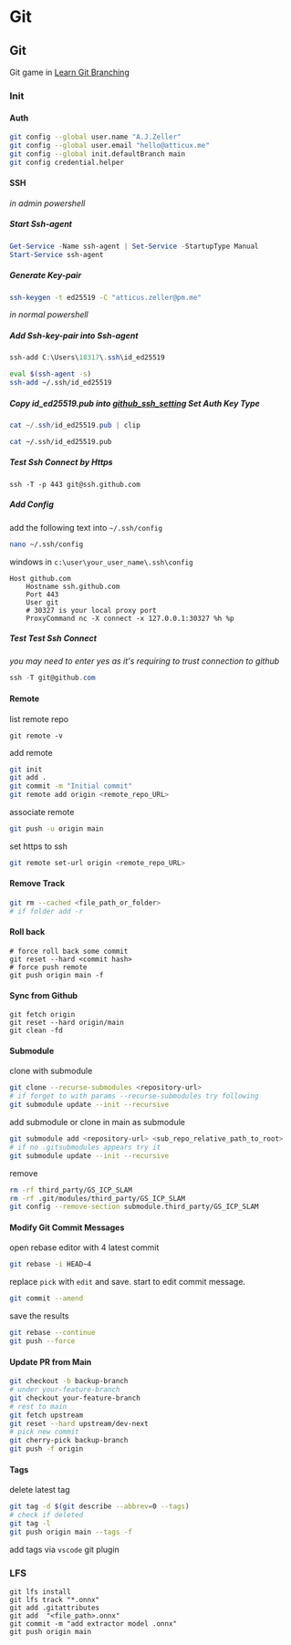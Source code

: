 # Git

## Git

Git game in [Learn Git Branching](https://learngitbranching.js.org/?locale=en_US)

### Init

#### Auth

```bash
git config --global user.name "A.J.Zeller"
git config --global user.email "hello@atticux.me"
git config --global init.defaultBranch main
git config credential.helper
```

#### SSH

_in admin powershell_

##### Start Ssh-agent

```powershell
Get-Service -Name ssh-agent | Set-Service -StartupType Manual
Start-Service ssh-agent
```

##### Generate Key-pair

```bash
ssh-keygen -t ed25519 -C "atticus.zeller@pm.me"
```

_in normal powershell_

##### Add Ssh-key-pair into Ssh-agent

```powershell
ssh-add C:\Users\18317\.ssh\id_ed25519
```

```bash
eval $(ssh-agent -s)
ssh-add ~/.ssh/id_ed25519
```

##### Copy id_ed25519.pub into [github_ssh_setting](https://github.com/settings/keys) Set Auth Key Type

```powershell
cat ~/.ssh/id_ed25519.pub | clip
```

```bash
cat ~/.ssh/id_ed25519.pub
```

##### Test Ssh Connect by Https

```shell
ssh -T -p 443 git@ssh.github.com
```

##### Add Config

add the following text into `~/.ssh/config`

```bash
nano ~/.ssh/config
```

windows in `c:\user\your_user_name\.ssh\config`

```text
Host github.com
    Hostname ssh.github.com
    Port 443
    User git
    # 30327 is your local proxy port
    ProxyCommand nc -X connect -x 127.0.0.1:30327 %h %p
```

##### Test Test Ssh Connect

_you may need to enter yes as it's requiring to trust connection to github_

```powershell
ssh -T git@github.com
```

#### Remote

list remote repo

```shell
git remote -v
```

add remote

```bash
git init
git add .
git commit -m "Initial commit"
git remote add origin <remote_repo_URL>
```

 associate remote

```bash
git push -u origin main
```

set https to ssh

```bash
git remote set-url origin <remote_repo_URL>
```

#### Remove Track

```bash
git rm --cached <file_path_or_folder>
# if folder add -r
```

#### Roll back

```shell
# force roll back some commit
git reset --hard <commit hash>
# force push remote
git push origin main -f
```

#### Sync from Github

```shell
git fetch origin
git reset --hard origin/main
git clean -fd
```

#### Submodule

clone with submodule

```bash
git clone --recurse-submodules <repository-url>
# if forget to with params --recurse-submodules try following
git submodule update --init --recursive
```

add submodule or clone in main as submodule

```bash
git submodule add <repository-url> <sub_repo_relative_path_to_root>
# if no .gitsubmodules appears try it
git submodule update --init --recursive
```

 remove

```bash
rm -rf third_party/GS_ICP_SLAM
rm -rf .git/modules/third_party/GS_ICP_SLAM
git config --remove-section submodule.third_party/GS_ICP_SLAM
```

#### Modify Git Commit Messages

open rebase editor with 4 latest commit

```bash
git rebase -i HEAD~4
```

replace `pick` with `edit` and save.
start to edit commit message.

```bash
git commit --amend
```

save the results

```bash
git rebase --continue
git push --force
```

#### Update PR from Main

```bash
git checkout -b backup-branch
# under your-feature-branch
git checkout your-feature-branch
# rest to main
git fetch upstream
git reset --hard upstream/dev-next
# pick new commit
git cherry-pick backup-branch
git push -f origin
```

#### Tags

delete latest tag

```bash
git tag -d $(git describe --abbrev=0 --tags)
# check if deleted
git tag -l
git push origin main --tags -f
```

add tags via `vscode` git plugin

### LFS

```
git lfs install
git lfs track "*.onnx"
git add .gitattributes
git add  "<file_path>.onnx"
git commit -m "add extractor model .onnx"
git push origin main
```

